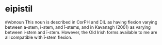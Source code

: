 # eipistil
#wbnoun
This noun is described in CorPH and DIL as having flexion varying between a-stem, i-stem, and ī-stems, and in Kavanagh (2001) as varying between i-stem and ī-stem. However, the Old Irish forms available to me are all compatible with ī-stem flexion.